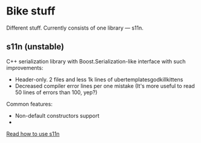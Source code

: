Bike stuff
====================

Different stuff. Currently consists of one library — s11n.

s11n (unstable)
---------------------
C++ serialization library with Boost.Serialization-like interface with such improvements:
- Header-only. 2 files and less 1k lines of ubertemplatesgodkillkittens
- Decreased compiler error lines per one mistake (It's more useful to read 50 lines of errors than 100, yep?)

Common features:
- Non-default constructors support
- 

[Read how to use s11n](docs/using-s11n.md)
